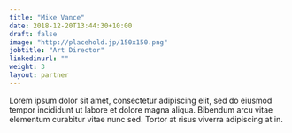 ```yaml
---
title: "Mike Vance"
date: 2018-12-20T13:44:30+10:00
draft: false
image: "http://placehold.jp/150x150.png"
jobtitle: "Art Director"
linkedinurl: ""
weight: 3
layout: partner
---
```


Lorem ipsum dolor sit amet, consectetur adipiscing elit, sed do eiusmod tempor incididunt ut labore et dolore magna aliqua. Bibendum arcu vitae elementum curabitur vitae nunc sed. Tortor at risus viverra adipiscing at in.
